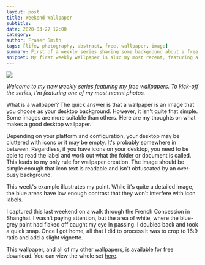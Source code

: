 ```yaml
---
layout: post
title: Weekend Wallpaper
subtitle:
date: 2020-03-27 12:00
category:
author: Fraser Smith
tags: [life, photography, abstract, free, wallpaper, image]
summary: First of a weekly series sharing some background about a free wallpaper
snippet: My first weekly wallpaper is also my most recent, featuring a photograph taken less than a week ago on a walk through Shanghai.
---
```

<img src="{{site.imagebase}}bluewall.jpg" />

_Welcome to my new weekly series featuring my free wallpapers. To kick-off the series, I'm featuring one of my most recent photos._
<!--more-->

What is a wallpaper? The quick answer is that a wallpaper is an image that you choose as your desktop background. However, it isn't quite that simple. Some images are more suitable than others. Here are my thoughts on what makes a good desktop wallpaper.

Depending on your platform and configuration, your desktop may be cluttered with icons or it may be empty. It's probably somewhere in between. Regardless, if you have icons on your desktop, you need to be able to read the label and work out what the folder or document is called. This leads to my only rule for wallpaper creation. The image should be simple enough that icon text is readable and isn't obfuscated by an over-busy background.

This week's example illustrates my point. While it's quite a detailed image, the blue areas have low enough contrast that they won't interfere with icon labels.

I captured this last weekend on a walk through the French Concession in Shanghai. I wasn't paying attention, but the area of white, where the blue-grey paint had flaked off caught my eye in passing. I doubled back and took a quick snap. Once I got home, all that I did to process it was to crop to 16:9 ratio and add a slight vignette.

This wallpaper, and all of my other wallpapers, is available for free download. You can view the whole set [here](https://tramfishers.com/wallpapers).
